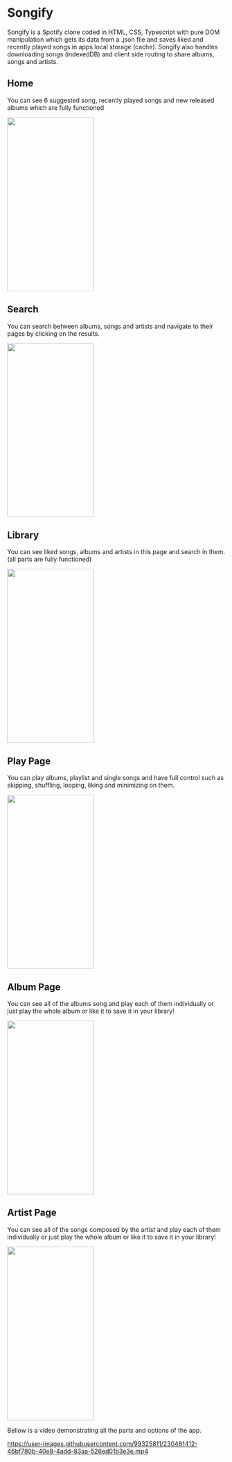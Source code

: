 # Songify
Songify is a Spotify clone coded in HTML, CSS, Typescript with pure DOM manipulation
which gets its data from a .json file and saves liked and recently played songs in apps local storage (cache).
Songify also handles downloading songs (indexedDB) and client side routing to share albums, songs and artists.




## Home 
You can see 6 suggested song, recently played songs and new released albums which are fully functioned 

<img src="https://user-images.githubusercontent.com/99325811/230476978-67282980-bfd7-495f-b9ef-981dc62e1cb0.png" width="200" height="400" />









## Search
You can search between albums, songs and artists and navigate to their pages by clicking on the results.

<img src="https://user-images.githubusercontent.com/99325811/230477310-b6c61768-c503-46c9-8f65-3a485ef5206d.png" width="200" height="400" />









## Library
You can see liked songs, albums and artists in this page and search in them.(all parts are fully functioned)

<img src="https://user-images.githubusercontent.com/99325811/230477475-5ed21dd3-3b6d-4d07-b538-bf2af8992375.png" width="200" height="400" />









## Play Page 
You can play albums, playlist and single songs and have full control such as  skipping, shuffling, looping, liking and minimizing on them.

<img src="https://user-images.githubusercontent.com/99325811/230477800-f51eb8db-fda9-4f1a-ba69-3df61ace2f04.png" width="200" height="400" />









## Album Page
You can see all of the albums song and play each of them individually or just play the whole album or like it to save it in your library!

<img src="https://user-images.githubusercontent.com/99325811/230478065-bb62ae22-6469-472c-a68c-e7dbb587ef7e.png" width="200" height="400" />









## Artist Page
You can see all of the songs composed by the artist and play each of them individually or just play the whole album or like it to save it in your library!

<img src="https://user-images.githubusercontent.com/99325811/230478267-fe16af5a-18f1-499a-b7ce-647689822e43.png" width="200" height="400" />









Bellow is a video demonstrating all the parts and options of the app.

https://user-images.githubusercontent.com/99325811/230481412-46bf780b-40e8-4add-83aa-526ed01b3e3e.mp4




